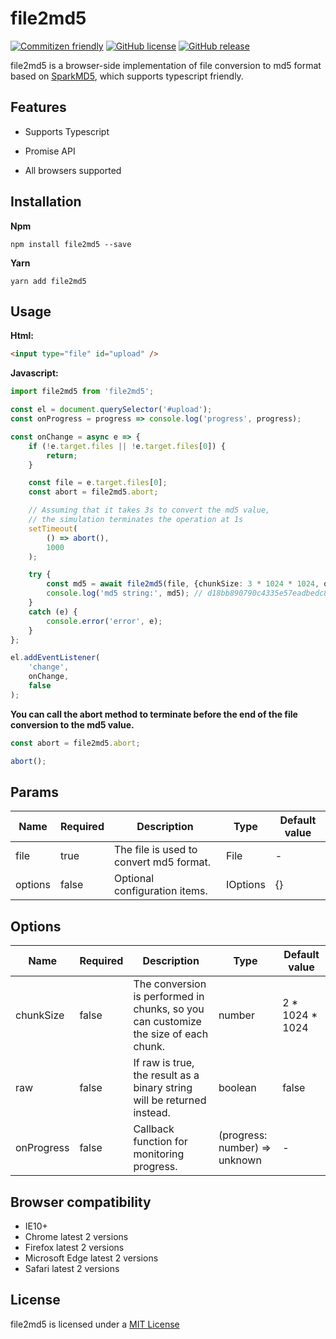 # file2md5

[![Commitizen friendly](https://img.shields.io/badge/commitizen-friendly-brightgreen.svg)](http://commitizen.github.io/cz-cli/)
[![GitHub license](https://img.shields.io/github/license/bdwenxi/file2md5.svg)](https://github.com/bdwenxi/file2md5/blob/main/LICENSE)
[![GitHub release](https://img.shields.io/github/release/bdwenxi/file2md5.svg)](https://GitHub.com/bdwenxi/file2md5/releases/)

file2md5 is a browser-side implementation of file conversion to md5 format based on [SparkMD5](https://github.com/satazor/js-spark-md5), which supports typescript friendly.

## Features

- Supports Typescript

- Promise API

- All browsers supported

## Installation

**Npm**

```shell script
npm install file2md5 --save
```

**Yarn**

```shell script
yarn add file2md5
```

## Usage

**Html:**

```html
<input type="file" id="upload" />
```

**Javascript:**

```ts
import file2md5 from 'file2md5';

const el = document.querySelector('#upload');
const onProgress = progress => console.log('progress', progress);

const onChange = async e => {
    if (!e.target.files || !e.target.files[0]) {
        return;
    }

    const file = e.target.files[0];
    const abort = file2md5.abort;

    // Assuming that it takes 3s to convert the md5 value,
    // the simulation terminates the operation at 1s
    setTimeout(
        () => abort(),
        1000
    );

    try {
        const md5 = await file2md5(file, {chunkSize: 3 * 1024 * 1024, onProgress});
        console.log('md5 string:', md5); // d18bb890790c4335e57eadbedc801c2c
    }
    catch (e) {
        console.error('error', e);
    }
};

el.addEventListener(
    'change',
    onChange,
    false
);
```

**You can call the abort method to terminate before the end of the file conversion to the md5 value.**
```ts
const abort = file2md5.abort;

abort();
```

## Params

| Name | Required | Description | Type | Default value |
| ----- | ----- |-----|-----| ----- |
| file | true | The file is used to convert md5 format. | File | - |
| options | false | Optional configuration items. | IOptions | {} |

## Options

| Name | Required | Description | Type | Default value |
| ----- | ----- |-----|-----| ----- |
| chunkSize | false | The conversion is performed in chunks, so you can customize the size of each chunk. | number | 2 * 1024 * 1024 |
| raw | false | If raw is true, the result as a binary string will be returned instead. | boolean | false |
| onProgress | false | Callback function for monitoring progress. | (progress: number) => unknown | - |

## Browser compatibility

- IE10+
- Chrome latest 2 versions
- Firefox latest 2 versions
- Microsoft Edge latest 2 versions
- Safari latest 2 versions

## License

file2md5 is licensed under a [MIT License](https://github.com/bdwenxi/file2md5/blob/main/LICENSE)
